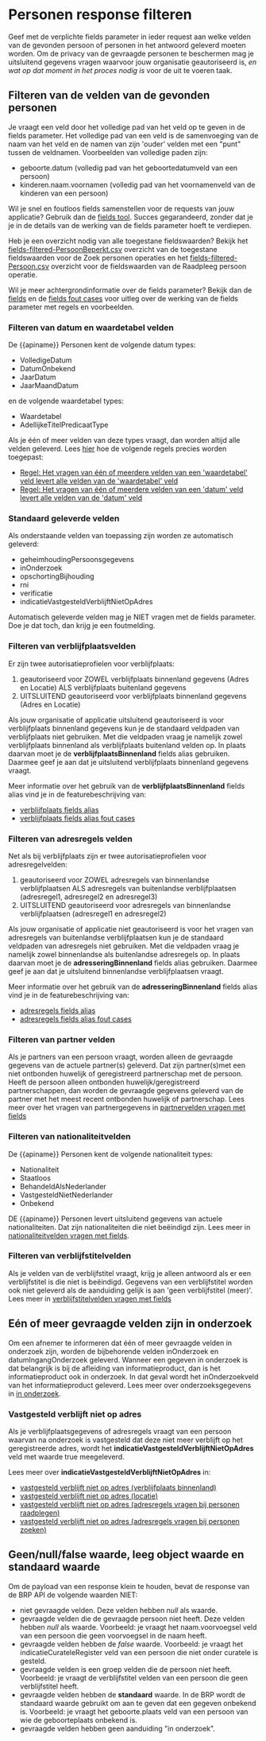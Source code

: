# Personen response filteren

Geef met de verplichte fields parameter in ieder request aan welke velden van de gevonden persoon of personen in het antwoord geleverd moeten worden. Om de privacy van de gevraagde personen te beschermen mag je uitsluitend gegevens vragen waarvoor jouw organisatie geautoriseerd is, *en wat op dat moment in het proces nodig is* voor de uit te voeren taak. 

## Filteren van de velden van de gevonden personen

Je vraagt een veld door het volledige pad van het veld op te geven in de fields parameter. Het volledige pad van een veld is de samenvoeging van de naam van het veld en de namen van zijn 'ouder' velden met een "punt" tussen de veldnamen. Voorbeelden van volledige paden zijn:

- geboorte.datum (volledig pad van het geboortedatumveld van een persoon)
- kinderen.naam.voornamen (volledig pad van het voornamenveld van de kinderen van een persoon)

Wil je snel en foutloos fields samenstellen voor de requests van jouw applicatie? Gebruik dan de [fields tool](./fields-samenstellen). Succes gegarandeerd, zonder dat je je in de details van de werking van de fields parameter hoeft te verdiepen.

Heb je een overzicht nodig van alle toegestane fieldswaarden? Bekijk het [fields-filtered-PersoonBeperkt.csv]({{persoonBeperktFieldsCsvUrl}}) overzicht van de toegestane fieldswaarden voor de Zoek personen operaties en het [fields-filtered-Persoon.csv]({{persoonFieldsCsvUrl}}) overzicht voor de fieldswaarden van de Raadpleeg persoon operatie.

Wil je meer achtergrondinformatie over de fields parameter? Bekijk dan de [fields](./features/fields.feature) en de [fields fout cases](./features/fields-fout-cases.feature) voor uitleg over de werking van de fields parameter met regels en voorbeelden. 

### Filteren van datum en waardetabel velden

De {{apiname}} Personen kent de volgende datum types:

- VolledigeDatum
- DatumOnbekend
- JaarDatum
- JaarMaandDatum

en de volgende waardetabel types:

- Waardetabel
- AdellijkeTitelPredicaatType

Als je één of meer velden van deze types vraagt, dan worden altijd alle velden geleverd. Lees [hier](./features/fields.feature) hoe de volgende regels precies worden toegepast:

- [Regel: Het vragen van één of meerdere velden van een 'waardetabel' veld levert alle velden van de 'waardetabel' veld](./features/fields.feature#rule-het-vragen-van-één-of-meerdere-velden-van-een-waardetabel-veld-levert-alle-velden-van-de-waardetabel-veld)
- [Regel: Het vragen van één of meerdere velden van een 'datum' veld levert alle velden van de 'datum' veld](./features/fields.feature#rule-het-vragen-van-één-of-meerdere-velden-van-een-datum-veld-levert-alle-velden-van-de-datum-veld)

### Standaard geleverde velden

Als onderstaande velden van toepassing zijn worden ze automatisch geleverd:

- geheimhoudingPersoonsgegevens
- inOnderzoek
- opschortingBijhouding
- rni
- verificatie
- indicatieVastgesteldVerblijftNietOpAdres

Automatisch geleverde velden mag je NIET vragen met de fields parameter. Doe je dat toch, dan krijg je een foutmelding.

### Filteren van verblijfplaatsvelden

Er zijn twee autorisatieprofielen voor verblijfplaats:

1. geautoriseerd voor ZOWEL verblijfplaats binnenland gegevens (Adres en Locatie) ALS verblijfplaats buitenland gegevens
2. UITSLUITEND geautoriseerd voor verblijfplaats binnenland gegevens (Adres en Locatie)

Als jouw organisatie of applicatie uitsluitend geautoriseerd is voor verblijfplaats binnenland gegevens kun je de standaard veldpaden van verblijfplaats niet gebruiken. Met die veldpaden vraag je namelijk zowel verblijfplaats binnenland als verblijfplaats buitenland velden op. In plaats daarvan moet je de __verblijfplaatsBinnenland__ fields alias gebruiken. Daarmee geef je aan dat je uitsluitend verblijfplaats binnenland gegevens vraagt.

Meer informatie over het gebruik van de __verblijfplaatsBinnenland__ fields alias vind je in de featurebeschrijving van:

- [verblijfplaats fields alias](./features/persoon/verblijfplaats/fields-alias.feature)
- [verblijfplaats fields alias fout cases](./features/persoon/verblijfplaats/fields-alias-fout-cases.feature)

### Filteren van adresregels velden

Net als bij verblijfplaats zijn er twee autorisatieprofielen voor adresregelvelden:

1. geautoriseerd voor ZOWEL adresregels van binnenlandse verblijfplaatsen ALS adresregels van buitenlandse verblijfplaatsen (adresregel1, adresregel2 en adresregel3)
2. UITSLUITEND geautoriseerd voor adresregels van binnenlandse verblijfplaatsen (adresregel1 en adresregel2)

Als jouw organisatie of applicatie niet geautoriseerd is voor het vragen van adresregels van buitenlandse verblijfplaatsen kun je de standaard veldpaden van adresregels niet gebruiken. Met die veldpaden vraag je namelijk zowel binnenlandse als buitenlandse adresregels op. In plaats daarvan moet je de __adresseringBinnenland__ fields alias gebruiken. Daarmee geef je aan dat je uitsluitend binnenlandse verblijfplaatsen vraagt.

Meer informatie over het gebruik van de __adresseringBinnenland__ fields alias vind je in de featurebeschrijving van:

- [adresregels fields alias](./features/persoon/adressering/adres-regels/fields-alias.feature)
- [adresregels fields alias fout cases](./features/persoon/adressering/adres-regels/fields-alias-fout-cases.feature)

### Filteren van partner velden

Als je partners van een persoon vraagt, worden alleen de gevraagde gegevens van de actuele partner(s) geleverd. Dat zijn partner(s)met een niet ontbonden huwelijk of geregistreerd partnerschap met de persoon. Heeft de persoon alleen ontbonden huwelijk/geregistreerd partnerschappen, dan worden de gevraagde gegevens geleverd van de partner met het meest recent ontbonden huwelijk of partnerschap. Lees meer over het vragen van partnergegevens in [partnervelden vragen met fields](./features/persoon/partner/overzicht.feature) 

### Filteren van nationaliteitvelden

De {{apiname}} Personen kent de volgende nationaliteit types:

- Nationaliteit
- Staatloos
- BehandeldAlsNederlander
- VastgesteldNietNederlander
- Onbekend

DE {{apiname}} Personen levert uitsluitend gegevens van actuele nationaliteiten. Dat zijn nationaliteiten die niet beëindigd zijn. Lees meer in [nationaliteitvelden vragen met fields](./features/persoon/nationaliteit/overzicht.feature). 


### Filteren van verblijfstitelvelden

Als je velden van de verblijfstitel vraagt, krijg je alleen antwoord als er een verblijfstitel is die niet is beëindigd. Gegevens van een verblijfstitel worden ook niet geleverd als de aanduiding gelijk is aan 'geen verblijfstitel (meer)'. Lees meer in [verblijfstitelvelden vragen met fields](./features/persoon/verblijfstitel/overzicht.feature)

## Eén of meer gevraagde velden zijn in onderzoek

Om een afnemer te informeren dat één of meer gevraagde velden in onderzoek zijn, worden de bijbehorende velden inOnderzoek en datumIngangOnderzoek geleverd.
Wanneer een gegeven in onderzoek is dat belangrijk is bij de afleiding van informatieproduct, dan is het informatieproduct ook in onderzoek. In dat geval wordt het inOnderzoekveld van het informatieproduct geleverd. Lees meer over onderzoeksgegevens in [in onderzoek](./features/in-onderzoek.feature). 

### Vastgesteld verblijft niet op adres

Als je verblijfplaatsgegevens of adresregels vraagt van een persoon waarvan na onderzoek is vastgesteld dat deze niet meer verblijft op het geregistreerde adres, wordt het **indicatieVastgesteldVerblijftNietOpAdres** veld met waarde true meegeleverd.

Lees meer over **indicatieVastgesteldVerblijftNietOpAdres** in:
- [vastgesteld verblijft niet op adres (verblijfplaats binnenland)](./features/persoon/verblijfplaats/adres/vastgesteld-verblijft-niet-op-adres.feature)
- [vastgesteld verblijft niet op adres (locatie)](./features/persoon/verblijfplaats/locatie/vastgesteld-verblijft-niet-op-adres.feature)
- [vastgesteld verblijft niet op adres (adresregels vragen bij personen raadplegen)](./features/persoon/adressering/adres-regels/vastgesteld-verblijft-niet-op-adres.feature)
- [vastgesteld verblijft niet op adres (adresregels vragen bij personen zoeken)](./features/persoon-beperkt/adressering/adres-regels/vastgesteld-verblijft-niet-op-adres.feature)

## Geen/null/false waarde, leeg object waarde en standaard waarde

Om de payload van een response klein te houden, bevat de response van de BRP API de volgende waarden NIET:

- niet gevraagde velden. Deze velden hebben _null_ als waarde.
- gevraagde velden die de gevraagde persoon niet heeft. Deze velden hebben _null_ als waarde. Voorbeeld: je vraagt het naam.voorvoegsel veld van een persoon die geen voorvoegsel in de naam heeft.
- gevraagde velden hebben de _false_ waarde. Voorbeeld: je vraagt het indicatieCurateleRegister veld van een persoon die niet onder curatele is gesteld.
- gevraagde velden is een groep velden die de persoon niet heeft. Voorbeeld: je vraagt de verblijfstitel velden van een persoon die geen verblijfstitel heeft.
- gevraagde velden hebben de __standaard__ waarde. In de BRP wordt de standaard waarde gebruikt om aan te geven dat een gegeven onbekend is. Voorbeeld: je vraagt het geboorte.plaats veld van een persoon van wie de geboorteplaats onbekend is.
- gevraagde velden hebben geen aanduiding "in onderzoek".

